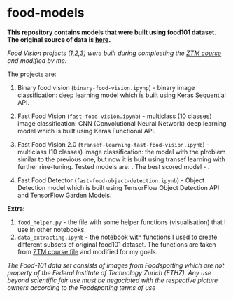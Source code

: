 # food-models

**This repository contains models that were built using food101 dataset. The original source of data is [here](https://data.vision.ee.ethz.ch/cvl/datasets_extra/food-101/).**

*Food Vision projects (1,2,3) were built during compleeting the [ZTM course](https://github.com/mrdbourke/tensorflow-deep-learning/tree/main) and modified by me.*

The projects are:

1. Binary food vision (`binary-food-vision.ipynp`) - binary image classification: deep learning model which is built using Keras Sequential API. 

2. Fast Food Vision (`fast-food-vision.ipynb`) - multiclass (10 classes) image classification: CNN (Convolutional Neural Network) deep learning model which is built using Keras Functional API.

3. Fast Food Vision 2.0 (`transef-learning-fast-food-vision.ipynb`) - multiclass (10 classes) image classification: the model with the plroblem similar to the previous one, but now it is built using transef learning with further rine-tuning. Tested models are: . The best scored model - .

4. Fast Food Detector (`fast-food-object-detection.ipynb`) - Object Detection model which is built using TensorFlow Object Detection API and TensorFlow Garden Models.



**Extra:**
1. `food_helper.py` - the file with some helper functions (visualisation) that I use in other notebooks.
2. `data_extracting.ipynb` - the notebook with functions I used to create different subsets of original food101 dataset. The functions are taken from [ZTM course file](https://github.com/mrdbourke/tensorflow-deep-learning/blob/main/extras/image_data_modification.ipynb) and modified for my goals.









*The Food-101 data set consists of images from Foodspotting which are not property of the Federal Institute of Technology Zurich (ETHZ). Any use beyond scientific fair use must be negociated with the respective picture owners according to the Foodspotting terms of use*


